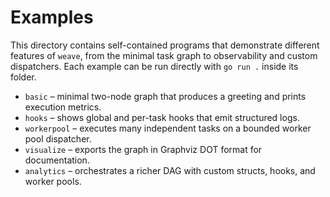 # Examples

This directory contains self-contained programs that demonstrate different features of `weave`, from the minimal task graph to observability and custom dispatchers. Each example can be run directly with `go run .` inside its folder.

- `basic` – minimal two-node graph that produces a greeting and prints execution metrics.
- `hooks` – shows global and per-task hooks that emit structured logs.
- `workerpool` – executes many independent tasks on a bounded worker pool dispatcher.
- `visualize` – exports the graph in Graphviz DOT format for documentation.
- `analytics` – orchestrates a richer DAG with custom structs, hooks, and worker pools.
